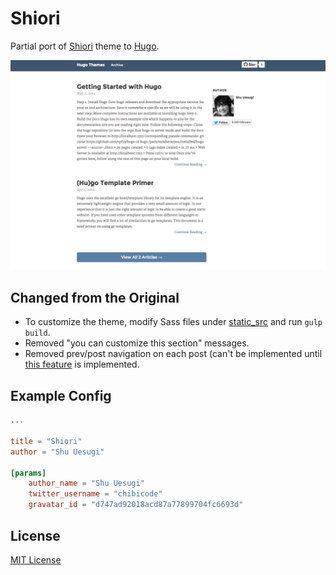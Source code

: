# Shiori

Partial port of [Shiori](http://github.com/ellekasai/shiori) theme to [Hugo](http://gohugo.io).

![](images/snapshot.png)

## Changed from the Original

- To customize the theme, modify Sass files under [static_src](static_src) and run `gulp build`.
- Removed "you can customize this section" messages.
- Removed prev/post navigation on each post (can't be implemented until [this feature](https://github.com/spf13/hugo/issues/319#issuecomment-77797461) is implemented.

## Example Config

```toml
...

title = "Shiori"
author = "Shu Uesugi"

[params]
    author_name = "Shu Uesugi"
    twitter_username = "chibicode"
    gravatar_id = "d747ad92018acd87a77899704fc6693d"
```

## License

[MIT License](LICENSE.md)
